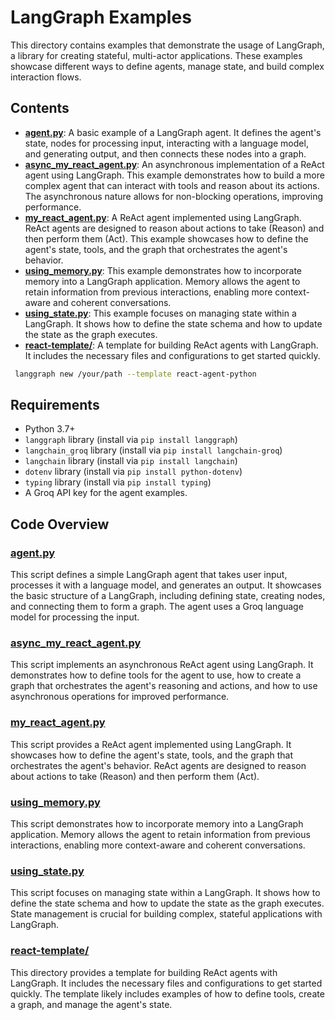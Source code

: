 # LangGraph Examples

This directory contains examples that demonstrate the usage of LangGraph, a library for creating stateful, multi-actor applications. These examples showcase different ways to define agents, manage state, and build complex interaction flows.

## Contents

-   **[agent.py](agent.py)**: A basic example of a LangGraph agent. It defines the agent's state, nodes for processing input, interacting with a language model, and generating output, and then connects these nodes into a graph.
-   **[async_my_react_agent.py](async_my_react_agent.py)**: An asynchronous implementation of a ReAct agent using LangGraph. This example demonstrates how to build a more complex agent that can interact with tools and reason about its actions. The asynchronous nature allows for non-blocking operations, improving performance.
-   **[my_react_agent.py](my_react_agent.py)**: A ReAct agent implemented using LangGraph. ReAct agents are designed to reason about actions to take (Reason) and then perform them (Act). This example showcases how to define the agent's state, tools, and the graph that orchestrates the agent's behavior.
-   **[using_memory.py](using_memory.py)**: This example demonstrates how to incorporate memory into a LangGraph application. Memory allows the agent to retain information from previous interactions, enabling more context-aware and coherent conversations.
-   **[using_state.py](using_state.py)**: This example focuses on managing state within a LangGraph. It shows how to define the state schema and how to update the state as the graph executes.
-   **[react-template/](react-template/)**: A template for building ReAct agents with LangGraph. It includes the necessary files and configurations to get started quickly.
```bash
 langgraph new /your/path --template react-agent-python
```

## Requirements

-   Python 3.7+
-   `langgraph` library (install via `pip install langgraph`)
-   `langchain_groq` library (install via `pip install langchain-groq`)
-   `langchain` library (install via `pip install langchain`)
-   `dotenv` library (install via `pip install python-dotenv`)
-   `typing` library (install via `pip install typing`)
-   A Groq API key for the agent examples.

## Code Overview

### [agent.py](agent.py)

This script defines a simple LangGraph agent that takes user input, processes it with a language model, and generates an output. It showcases the basic structure of a LangGraph, including defining state, creating nodes, and connecting them to form a graph. The agent uses a Groq language model for processing the input.

### [async_my_react_agent.py](async_my_react_agent.py)

This script implements an asynchronous ReAct agent using LangGraph. It demonstrates how to define tools for the agent to use, how to create a graph that orchestrates the agent's reasoning and actions, and how to use asynchronous operations for improved performance.

### [my_react_agent.py](my_react_agent.py)

This script provides a ReAct agent implemented using LangGraph. It showcases how to define the agent's state, tools, and the graph that orchestrates the agent's behavior. ReAct agents are designed to reason about actions to take (Reason) and then perform them (Act).

### [using_memory.py](using_memory.py)

This script demonstrates how to incorporate memory into a LangGraph application. Memory allows the agent to retain information from previous interactions, enabling more context-aware and coherent conversations.

### [using_state.py](using_state.py)

This script focuses on managing state within a LangGraph. It shows how to define the state schema and how to update the state as the graph executes. State management is crucial for building complex, stateful applications with LangGraph.

### [react-template/](react-template/)

This directory provides a template for building ReAct agents with LangGraph. It includes the necessary files and configurations to get started quickly. The template likely includes examples of how to define tools, create a graph, and manage the agent's state.